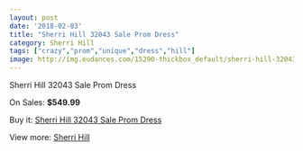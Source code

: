 ```yaml
---
layout: post
date: '2018-02-03'
title: "Sherri Hill 32043 Sale Prom Dress"
category: Sherri Hill
tags: ["crazy","prom","unique","dress","hill"]
image: http://img.eudances.com/15290-thickbox_default/sherri-hill-32043-sale-prom-dress.jpg
---
```

Sherri Hill 32043 Sale Prom Dress

On Sales: **$549.99**
<a href="https://www.eudances.com/en/sherri-hill/4528-sherri-hill-32043-sale-prom-dress.html"><amp-img layout="responsive" width="600" height="600" src="//img.eudances.com/15290-thickbox_default/sherri-hill-32043-sale-prom-dress.jpg" alt="Sherri Hill 32043 Sale Prom Dress 0" /></a>
<a href="https://www.eudances.com/en/sherri-hill/4528-sherri-hill-32043-sale-prom-dress.html"><amp-img layout="responsive" width="600" height="600" src="//img.eudances.com/15295-thickbox_default/sherri-hill-32043-sale-prom-dress.jpg" alt="Sherri Hill 32043 Sale Prom Dress 1" /></a>
<a href="https://www.eudances.com/en/sherri-hill/4528-sherri-hill-32043-sale-prom-dress.html"><amp-img layout="responsive" width="600" height="600" src="//img.eudances.com/15294-thickbox_default/sherri-hill-32043-sale-prom-dress.jpg" alt="Sherri Hill 32043 Sale Prom Dress 2" /></a>
<a href="https://www.eudances.com/en/sherri-hill/4528-sherri-hill-32043-sale-prom-dress.html"><amp-img layout="responsive" width="600" height="600" src="//img.eudances.com/15293-thickbox_default/sherri-hill-32043-sale-prom-dress.jpg" alt="Sherri Hill 32043 Sale Prom Dress 3" /></a>
<a href="https://www.eudances.com/en/sherri-hill/4528-sherri-hill-32043-sale-prom-dress.html"><amp-img layout="responsive" width="600" height="600" src="//img.eudances.com/15292-thickbox_default/sherri-hill-32043-sale-prom-dress.jpg" alt="Sherri Hill 32043 Sale Prom Dress 4" /></a>
<a href="https://www.eudances.com/en/sherri-hill/4528-sherri-hill-32043-sale-prom-dress.html"><amp-img layout="responsive" width="600" height="600" src="//img.eudances.com/15291-thickbox_default/sherri-hill-32043-sale-prom-dress.jpg" alt="Sherri Hill 32043 Sale Prom Dress 5" /></a>

Buy it: [Sherri Hill 32043 Sale Prom Dress](https://www.eudances.com/en/sherri-hill/4528-sherri-hill-32043-sale-prom-dress.html "Sherri Hill 32043 Sale Prom Dress")

View more: [Sherri Hill](https://www.eudances.com/en/80-Sherri-Hill "Sherri Hill")